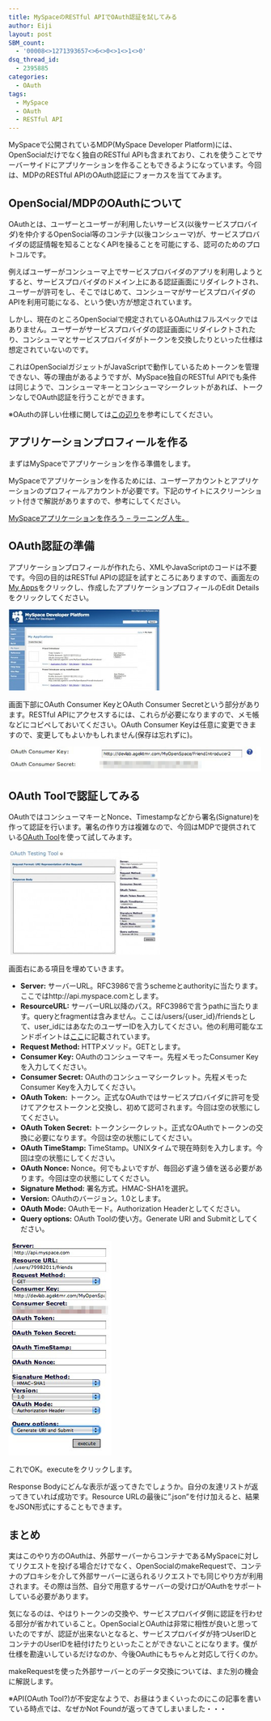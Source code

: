 ```yaml
---
title: MySpaceのRESTful APIでOAuth認証を試してみる
author: Eiji
layout: post
SBM_count:
  - '00008<>1271393657<>6<>0<>1<>1<>0'
dsq_thread_id:
  - 2395885
categories:
  - OAuth
tags:
  - MySpace
  - OAuth
  - RESTful API
---
```

MySpaceで公開されているMDP(MySpace Developer Platform)には、OpenSocialだけでなく独自のRESTful APIも含まれており、これを使うことでサーバーサイドにアプリケーションを作ることもできるようになっています。今回は、MDPのRESTful APIのOAuth認証にフォーカスを当ててみます。

## OpenSocial/MDPのOAuthについて

OAuthとは、ユーザーとユーザーが利用したいサービス(以後サービスプロバイダ)を仲介するOpenSocial等のコンテナ(以後コンシューマ)が、サービスプロバイダの認証情報を知ることなくAPIを操ることを可能にする、認可のためのプロトコルです。

例えばユーザーがコンシューマ上でサービスプロバイダのアプリを利用しようとすると、サービスプロバイダのドメイン上にある認証画面にリダイレクトされ、ユーザーが許可をし、そこではじめて、コンシューマがサービスプロバイダのAPIを利用可能になる、という使い方が想定されています。

しかし、現在のところOpenSocialで規定されているOAuthはフルスペックではありません。ユーザーがサービスプロバイダの認証画面にリダイレクトされたり、コンシューマとサービスプロバイダがトークンを交換したりといった仕様は想定されていないのです。

これはOpenSocialガジェットがJavaScriptで動作しているためトークンを管理できない、等の理由があるようですが、MySpace独自のRESTful APIでも条件は同じようで、コンシューマキーとコンシューマシークレットがあれば、トークンなしでOAuth認証を行うことができます。

※OAuthの詳しい仕様に関しては<a href="http://www.atmarkit.co.jp/fsecurity/special/106oauth/oauth01.html" target="_blank">この辺り</a>を参考にしてください。

## アプリケーションプロフィールを作る

まずはMySpaceでアプリケーションを作る準備をします。

MySpaceでアプリケーションを作るためには、ユーザーアカウントとアプリケーションのプロフィールアカウントが必要です。下記のサイトにスクリーンショット付きで解説がありますので、参考にしてください。

<a href="http://d.hatena.ne.jp/yorihito_tanaka/20080408" target="_blank">MySpaceアプリケーションを作ろう &#8211; ラーニング人生。</a>

## OAuth認証の準備

アプリケーションプロフィールが作れたら、XMLやJavaScriptのコードは不要です。今回の目的はRESTful APIの認証を試すところにありますので、画面左の<a href="http://developer.myspace.com/modules/apps/pages/myapps.aspx" target="_blank">My Apps</a>をクリックし、作成したアプリケーションプロフィールのEdit Detailsをクリックしてください。

[<img class="alignnone size-medium wp-image-43" title="myspace_myapps" src="/images/2008/04/myspace_myapps-300x160.jpg" alt="" width="300" height="160" />][1]

画面下部にOAuth Consumer KeyとOAuth Consumer Secretという部分があります。RESTful APIにアクセスするには、これらが必要になりますので、メモ帳などにコピペしておいてください。OAuth Consumer Keyは任意に変更できますので、変更してもよいかもしれません(保存は忘れずに)。 

<span style="color: #0000ee; text-decoration: underline;"><a href="/images/2008/04/myspace_myapp_detail.jpg"></a><a href="/images/2008/04/myspace_myapp_detail.jpg"><img class="alignnone size-full wp-image-44" title="myspace_myapp_detail" src="/images/2008/04/myspace_myapp_detail.jpg" alt="" width="499" height="49" /></a></span>

## OAuth Toolで認証してみる

OAuthではコンシューマキーとNonce、Timestampなどから署名(Signature)を作って認証を行います。署名の作り方は複雑なので、今回はMDPで提供されている<a href="http://developer.myspace.com/modules/apis/pages/oauthtool.aspx" target="_blank">OAuth Tool</a>を使って試してみます。

[<img class="alignnone size-medium wp-image-45" title="myspace_oauthtool" src="/images/2008/04/myspace_oauthtool-300x209.jpg" alt="" width="300" height="209" />][2]

画面右にある項目を埋めていきます。

*   **Server:** サーバーURL。RFC3986で言うschemeとauthorityに当たります。ここではhttp://api.myspace.comとします。
*   **ResourceURL:** サーバーURL以降のパス。RFC3986で言うpathに当たります。queryとfragmentは含みません。ここは/users/{user\_id}/friendsとして、user\_idにはあなたのユーザーIDを入力してください。他の利用可能なエンドポイントは<a href="http://developer.myspace.com/community/RestfulAPIs/resources.aspx" target="_blank">ここ</a>に記載されています。
*   **Request Method:** HTTPメソッド。GETとします。
*   **Consumer Key:** OAuthのコンシューマキー。先程メモったConsumer Keyを入力してください。
*   **Consumer Secret:** OAuthのコンシューマシークレット。先程メモったConsumer Keyを入力してください。
*   **OAuth Token:** トークン。正式なOAuthではサービスプロバイダに許可を受けてアクセストークンと交換し、初めて認可されます。今回は空の状態にしてください。
*   **OAuth Token Secret:** トークンシークレット。正式なOAuthでトークンの交換に必要になります。今回は空の状態にしてください。
*   **<span style="font-weight: normal;"><strong>OAuth TimeStamp:</strong> TimeStamp。UNIXタイムで現在時刻を入力します。今回は空の状態にしてください。</span>**
*   **<span style="font-weight: normal;"><strong>OAuth Nonce:</strong> Nonce。何でもよいですが、毎回必ず違う値を送る必要があります。今回は空の状態にしてください。</span>**
*   **Signature Method:** 署名方式。HMAC-SHA1を選択。
*   **Version:** OAuthのバージョン。1.0とします。
*   **OAuth Mode:** OAuthモード。Authorization Headerとしてください。
*   **Query options:** OAuth Toolの使い方。Generate URI and Submitとしてください。

<img class="alignnone size-full wp-image-46" title="myspace_oauthtool_detail" src="/images/2008/04/myspace_oauthtool_detail.jpg" alt="" width="203" height="424" />

これでOK。executeをクリックします。

Response Bodyにどんな表示が返ってきたでしょうか。自分の友達リストが返ってきていれば成功です。Resource URLの最後に&#8221;.json&#8221;を付け加えると、結果をJSON形式にすることもできます。

## まとめ

実はこのやり方のOAuthは、外部サーバーからコンテナであるMySpaceに対してリクエストを投げる場合だけでなく、OpenSocialのmakeRequestで、コンテナのプロキシを介して外部サーバーに送られるリクエストでも同じやり方が利用されます。その際は当然、自分で用意するサーバーの受け口がOAuthをサポートしている必要があります。

気になるのは、やはりトークンの交換や、サービスプロバイダ側に認証を行わせる部分が省かれていること。OpenSocialとOAuthは非常に相性が良いと思っていたのですが、認証が出来ないとなると、サービスプロバイダが持つUserIDとコンテナのUserIDを紐付けたりといったことができないことになります。僕が仕様を勘違いしているだけなのか、今後OAuthにもちゃんと対応して行くのか。

makeRequestを使った外部サーバーとのデータ交換については、また別の機会に解説します。

※API(OAuth Tool?)が不安定なようで、お昼はうまくいったのにこの記事を書いている時点では、なぜかNot Foundが返ってきてしまいました・・・

 [1]: /images/2008/04/myspace_myapps.jpg
 [2]: /images/2008/04/myspace_oauthtool.jpg